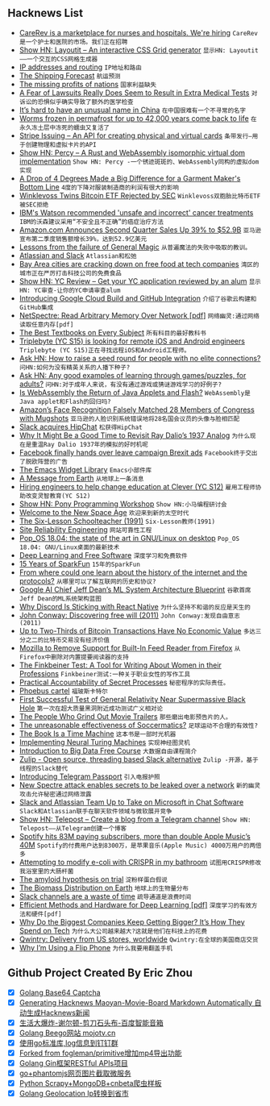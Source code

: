 ## Hacknews List


- [CareRev is a marketplace for nurses and hospitals. We&#39;re hiring](https://www.carerev.com/careers)  `CareRev是一个护士和医院的市场。我们正在招聘`
- [Show HN: Layoutit – An interactive CSS Grid generator](http://layoutit.com/grid)  `显示HN: Layoutit——一个交互的CSS网格生成器`
- [IP addresses and routing](https://jvns.ca/blog/2018/07/24/ip-addresses-routing/)  `IP地址和路由`
- [The Shipping Forecast](https://99percentinvisible.org/episode/the-shipping-forecast/)  `航运预测`
- [The missing profits of nations](https://voxeu.org/article/missing-profits-nations)  `国家利益缺失`
- [A Fear of Lawsuits Really Does Seem to Result in Extra Medical Tests](https://www.nytimes.com/2018/07/23/upshot/malpractice-lawsuits-medical-costs.html)  `对诉讼的恐惧似乎确实导致了额外的医学检查`
- [It’s hard to have an unusual name in China](https://www.1843magazine.com/dispatches/its-hard-to-have-an-unusual-name-in-china)  `在中国很难有一个不寻常的名字`
- [Worms frozen in permafrost for up to 42,000 years come back to life](http://siberiantimes.com/science/casestudy/news/worms-frozen-in-permafrost-for-up-to-42000-years-come-back-to-life/)  `在永久冻土层中冻死的蠕虫又复活了`
- [Stripe Issuing – An API for creating physical and virtual cards](https://stripe.com/issuing)  `条带发行—用于创建物理和虚拟卡片的API`
- [Show HN: Percy – A Rust and WebAssembly isomorphic virtual dom implementation](https://github.com/chinedufn/percy)  `Show HN: Percy -一个锈迹斑斑的、WebAssembly同构的虚拟dom实现`
- [A Drop of 4 Degrees Made a Big Difference for a Garment Maker&#39;s Bottom Line](https://www.npr.org/sections/goatsandsoda/2018/07/23/629871725/why-a-drop-of-4-degrees-made-a-big-difference-for-a-garment-makers-bottom-line)  `4度的下降对服装制造商的利润有很大的影响`
- [Winklevoss Twins Bitcoin ETF Rejected by SEC](https://www.cnbc.com/2018/07/26/winklevoss-twins-bitcoin-etf-rejected-by-sec.html)  `Winklevoss双胞胎比特币ETF被SEC拒绝`
- [IBM&#39;s Watson recommended &#39;unsafe and incorrect&#39; cancer treatments](https://gizmodo.com/ibm-watson-reportedly-recommended-cancer-treatments-tha-1827868882)  `IBM的沃森建议采用“不安全且不正确”的癌症治疗方法`
- [Amazon.com Announces Second Quarter Sales Up 39% to $52.9B](http://phx.corporate-ir.net/phoenix.zhtml?c=97664&amp;p=irol-newsArticle&amp;ID=2360348)  `亚马逊宣布第二季度销售额增长39%，达到52.9亿美元`
- [Lessons from the failure of General Magic](https://www.fastcompany.com/90208070/7-design-lessons-from-silicon-valleys-most-important-failure)  `从普遍魔法的失败中吸取的教训。`
- [Atlassian and Slack](https://slackhq.com/atlassian-and-slack-partnership)  `Atlassian和松弛`
- [Bay Area cities are cracking down on free food at tech companies](https://www.businessinsider.com/san-francisco-free-cafeteria-food-facebook-ban-2018-7)  `湾区的城市正在严厉打击科技公司的免费食品`
- [Show HN: YC Review – Get your YC application reviewed by an alum](https://ycreview.com/)  `显示HN: YC审查-让你的YC申请审查alum`
- [Introducing Google Cloud Build and GitHub Integration](https://blog.github.com/2018-07-26-simplify-your-ci-process/)  `介绍了谷歌云构建和GitHub集成`
- [NetSpectre: Read Arbitrary Memory Over Network [pdf]](https://misc0110.net/web/files/netspectre.pdf)  `网络幽灵:通过网络读取任意内存[pdf]`
- [The Best Textbooks on Every Subject](https://www.lesswrong.com/posts/xg3hXCYQPJkwHyik2/the-best-textbooks-on-every-subject)  `所有科目的最好教科书`
- [Triplebyte (YC S15) is looking for remote iOS and Android engineers](item?id=17622498)  `Triplebyte (YC S15)正在寻找远程iOS和Android工程师。`
- [Ask HN: How to raise a seed round for people with no elite connections?](item?id=17621152)  `问HN:如何为没有精英关系的人播下种子?`
- [Ask HN: Any good examples of learning through games/puzzles, for adults?](item?id=17616937)  `问HN:对于成年人来说，有没有通过游戏或猜谜游戏学习的好例子?`
- [Is WebAssembly the Return of Java Applets and Flash?](https://words.steveklabnik.com/is-webassembly-the-return-of-java-applets-flash)  `WebAssembly是Java applet和Flash的回归吗?`
- [Amazon’s Face Recognition Falsely Matched 28 Members of Congress with Mugshots](https://www.aclu.org/blog/privacy-technology/surveillance-technologies/amazons-face-recognition-falsely-matched-28)  `亚马逊的人脸识别系统错误地将28名国会议员的头像与脸相匹配`
- [Slack acquires HipChat](https://twitter.com/stewart/status/1022574669151395840)  `松获得HipChat`
- [Why It Might Be a Good Time to Revisit Ray Dalio’s 1937 Analog](https://thefelderreport.com/2018/07/25/why-it-might-be-a-good-time-to-revisit-ray-dalios-1937-analog/)  `为什么现在是重温Ray Dalio 1937年的模拟的好时机呢`
- [Facebook finally hands over leave campaign Brexit ads](https://techcrunch.com/2018/07/26/facebook-finally-hands-over-leave-campaign-brexit-ads/)  `Facebook终于交出了脱欧阵营的广告`
- [The Emacs Widget Library](https://www.gnu.org/software/emacs/manual/html_mono/widget.html)  `Emacs小部件库`
- [A Message from Earth](https://amessagefrom.earth/)  `从地球上一条消息`
- [Hiring engineers to help change education at  Clever (YC S12)](https://clever.com/about/jobs/software-engineer#gh_jid=5889)  `雇用工程师协助改变灵智教育(YC S12)`
- [Show HN: Pony Programming Workshop](https://github.com/aturley/pony-workshop)  `Show HN:小马编程研讨会`
- [Welcome to the New Space Age](https://www.bloomberg.com/news/features/2018-07-26/welcome-to-the-new-space-age)  `欢迎来到新的太空时代`
- [The Six-Lesson Schoolteacher (1991)](http://www.cantrip.org/gatto.html)  `Six-Lesson教师(1991)`
- [Site Reliability Engineering](https://landing.google.com/sre/book.html)  `网站可靠性工程`
- [Pop_OS 18.04: the state of the art in GNU/Linux on desktop](https://ar.al/2018/07/26/popos-18.04-the-state-of-the-art-in-linux-on-desktop/)  `Pop_OS 18.04: GNU/Linux桌面的最新技术`
- [Deep Learning and Free Software](https://lwn.net/SubscriberLink/760142/c328ef70b2d47794/)  `深度学习和免费软件`
- [15 Years of SparkFun](https://www.sparkfun.com/news/2571)  `15年的SparkFun`
- [From where could one learn about the history of the internet and the protocols?](item?id=17607095)  `从哪里可以了解互联网的历史和协议?`
- [Google AI Chief Jeff Dean’s ML System Architecture Blueprint](https://medium.com/syncedreview/google-ai-chief-jeff-deans-ml-system-architecture-blueprint-a358e53c68a5)  `谷歌首席Jeff Dean的ML系统架构蓝图`
- [Why Discord Is Sticking with React Native](https://blog.discordapp.com/why-discord-is-sticking-with-react-native-ccc34be0d427)  `为什么坚持不和谐的反应是天生的`
- [John Conway: Discovering free will (2011)](https://plus.maths.org/content/john-conway-discovering-free-will-part-i)  `John Conway:发现自由意志(2011)`
- [Up to Two-Thirds of Bitcoin Transactions Have No Economic Value](https://www.bloomberg.com/news/articles/2018-07-26/up-to-two-thirds-of-bitcoin-transactions-have-no-economic-value)  `多达三分之二的比特币交易没有经济价值`
- [Mozilla to Remove Support for Built-In Feed Reader from Firefox](https://www.bleepingcomputer.com/news/software/mozilla-to-remove-support-for-built-in-feed-reader-from-firefox/)  `从Firefox中删除对内置提要阅读器的支持`
- [The Finkbeiner Test: A Tool for Writing About Women in their Professions](http://www.lastwordonnothing.com/2017/10/26/the-finkbeiner-test-a-tool-for-writing-about-women-in-their-professions/)  `Finkbeiner测试:一种关于职业女性的写作工具`
- [Practical Accountability of Secret Processes](https://eprint.iacr.org/2018/697)  `秘密程序的实际责任。`
- [Phoebus cartel](https://en.wikipedia.org/wiki/Phoebus_cartel)  `福玻斯卡特尔`
- [First Successful Test of General Relativity Near Supermassive Black Hole](https://www.eso.org/public/unitedkingdom/news/eso1825/?lang)  `第一次在超大质量黑洞附近成功测试广义相对论`
- [The People Who Grind Out Movie Trailers](https://www.theringer.com/movies/2018/7/23/17601024/movie-trailer-editors-marvel-pixar-how-made)  `那些磨出电影预告片的人。`
- [The unreasonable effectiveness of Soccermatics?](https://www.interaliamag.org/articles/david-sumpter-unreasonable-effectiveness-soccermatics/)  `足球运动不合理的有效性?`
- [The Book Is a Time Machine](http://www.publicbooks.org/the-book-is-a-time-machine/)  `这本书是一部时光机器`
- [Implementing Neural Turing Machines](https://arxiv.org/abs/1807.08518)  `实现神经图灵机`
- [Introduction to Big Data Free Course](http://online-training.admintome.com/)  `大数据自由课程简介`
- [Zulip - Open source, threading based Slack alternative](https://zulipchat.com/)  `Zulip -开源，基于线程的Slack替代`
- [Introducing Telegram Passport](https://telegram.org/blog/passport)  `引入电报护照`
- [New Spectre attack enables secrets to be leaked over a network](https://arstechnica.com/gadgets/2018/07/new-spectre-attack-enables-secrets-to-be-leaked-over-a-network/)  `新的幽灵攻击允许秘密通过网络泄露`
- [Slack and Atlassian Team Up to Take on Microsoft in Chat Software](https://www.bloomberg.com/news/articles/2018-07-26/slack-and-atlassian-team-up-to-take-on-microsoft-in-chat-software)  `Slack和Atlassian联手在聊天软件领域与微软展开竞争`
- [Show HN: Telepost – Create a blog from a Telegram channel](https://telepost.io)  `Show HN: Telepost——从Telegram创建一个博客`
- [Spotify hits 83M paying subscribers, more than double Apple Music’s 40M](https://9to5mac.com/2018/07/26/spotify-paid-subscribers-q2-2018/?pushup=1)  `Spotify的付费用户达到8300万，是苹果音乐(Apple Music) 4000万用户的两倍多`
- [Attempting to modify e-coli with CRISPR in my bathroom](https://benjamin.computer/posts/2018-04-20-e-coli.html)  `试图用CRISPR修改我浴室里的大肠杆菌`
- [The amyloid hypothesis on trial](https://www.nature.com/articles/d41586-018-05719-4)  `淀粉样蛋白假说`
- [The Biomass Distribution on Earth](http://www.pnas.org/content/115/25/6506)  `地球上的生物量分布`
- [Slack channels are a waste of time](https://zulipchat.com/why-zulip/)  `疏导通道是浪费时间`
- [Efficient Methods and Hardware for Deep Learning [pdf]](http://cs231n.stanford.edu/slides/2017/cs231n_2017_lecture15.pdf)  `深度学习的有效方法和硬件[pdf]`
- [Why Do the Biggest Companies Keep Getting Bigger? It’s How They Spend on Tech](https://www.wsj.com/articles/why-do-the-biggest-companies-keep-getting-bigger-its-how-they-spend-on-tech-1532610001)  `为什么大公司越来越大?这就是他们在科技上的花费`
- [Qwintry: Delivery from US stores, worldwide](http://qwintry.com)  `Qwintry:在全球的美国商店交货`
- [Why I’m Using a Flip Phone](https://pam-moore.com/2018/07/25/why-im-using-a-flip-phone/)  `为什么我要用翻盖手机`

## Github Project Created By Eric Zhou

- [x] [Golang Base64 Captcha](https://github.com/mojocn/base64Captcha)
- [x] [Generating Hacknews Maoyan-Movie-Board Markdown Automatically 自动生成Hacknews新闻](https://github.com/dejavuzhou/md-genie)
- [x] [生活大爆炸-谢尔顿-剪刀石头布-百度智能音箱](https://github.com/mojocn/dueros-bang-game)
- [x] [Golang Beego网站 mojotv.cn](https://github.com/mojocn/www.mojotv.cn)
- [x] [使用go标准库,log信息到钉钉群](https://github.com/mojocn/dooger)
- [x] [Forked from fogleman/primitive增加mp4导出功能](https://github.com/mojocn/primitive)
- [x] [Golang Gin框架RESTful APIs项目](https://github.com/JJJJJJJerk/ezier-golang-web-api-framework)
- [x] [go+phantomjs网页图片截取微服务](https://github.com/mojocn/screen_shot)
- [x] [Python Scrapy+MongoDB+cnbeta爬虫样板](https://github.com/mojocn/scrapy_mongodb_boilerplate_cnbeta)
- [x] [Golang Geolocation Ip转换到省市](https://github.com/mojocn/ip2location)
